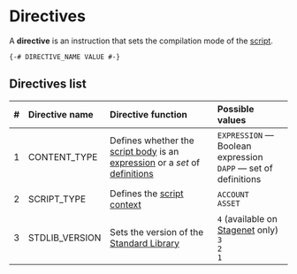 # Directives

A **directive** is an instruction that sets the compilation mode of the [script](/ride/script.md).

``` ride
{-# DIRECTIVE_NAME VALUE #-}
```

## Directives list

| # | Directive name | Directive function | Possible values |
| :--- | :--- | :--- | :--- |
| 1 | CONTENT_TYPE | Defines whether the [script body](/ride/script/script-body.md) is an [expression](/ride/base-concepts/expression.md) or a _set_ of [definitions](/ride/base-concepts/definition.md) | `EXPRESSION` — Boolean expression<br>`DAPP` — set of definitions |
| 2 | SCRIPT_TYPE | Defines the [script context](/ride/script/script-context.md) | `ACCOUNT`<br>`ASSET` |
| 3 | STDLIB_VERSION | Sets the version of the [Standard Library](/ride/script/standard-library.md) | `4` (available on [Stagenet](/blockchain/blockchain-network/stage-network.md) only) <br>`3`<br>`2`<br>`1` |
